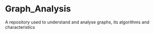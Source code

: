 # Graph_Analysis
A repository used to understand and analyse graphs, its algorithms and characteristics
